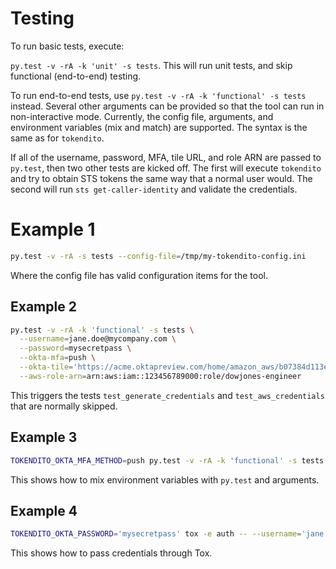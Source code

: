 # Testing

To run basic tests, execute:

`py.test -v -rA -k 'unit' -s tests`. This will run unit tests, and skip
functional (end-to-end) testing.

To run end-to-end tests, use `py.test -v -rA -k 'functional' -s tests`
instead. Several other arguments can be provided so that the tool can
run in non-interactive mode. Currently, the config file, arguments, and
environment variables (mix and match) are supported. The syntax is the
same as for `tokendito`.

If all of the username, password, MFA, tile URL, and role ARN are passed to
`py.test`, then two other tests are kicked off. The first will execute
`tokendito` and try to obtain STS tokens the same way that a normal user
would. The second will run `sts get-caller-identity` and validate the
credentials.

# Example 1

``` sh
py.test -v -rA -s tests --config-file=/tmp/my-tokendito-config.ini
```

Where the config file has valid configuration items for the tool.

## Example 2

``` sh
py.test -v -rA -k 'functional' -s tests \
  --username=jane.doe@mycompany.com \
  --password=mysecretpass \
  --okta-mfa=push \
  --okta-tile='https://acme.oktapreview.com/home/amazon_aws/b07384d113edec49eaa6/123' \
  --aws-role-arn=arn:aws:iam::123456789000:role/dowjones-engineer
```

This triggers the tests `test_generate_credentials` and
`test_aws_credentials` that are normally skipped.

## Example 3

``` sh
TOKENDITO_OKTA_MFA_METHOD=push py.test -v -rA -k 'functional' -s tests --username=...
```

This shows how to mix environment variables with `py.test` and
arguments.

## Example 4

``` sh
TOKENDITO_OKTA_PASSWORD='mysecretpass' tox -e auth -- --username='jane.doe@mycompany.com'
```

This shows how to pass credentials through Tox.

